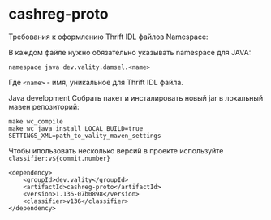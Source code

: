 # cashreg-proto

Требования к оформлению Thrift IDL файлов
Namespace:

В каждом файле нужно обязательно указывать namespace для JAVA:

```
namespace java dev.vality.damsel.<name>
```

Где `<name>` - имя, уникальное для Thrift IDL файлa.

Java development
Собрать пакет и инсталировать новый jar в локальный мавен репозиторий:

```
make wc_compile
make wc_java_install LOCAL_BUILD=true SETTINGS_XML=path_to_vality_maven_settings
```

Чтобы ипользовать несколько версий в проекте используйте `classifier:v${commit.number}`

```
<dependency>
    <groupId>dev.vality</groupId>
    <artifactId>cashreg-proto</artifactId>
    <version>1.136-07b0898</version>
    <classifier>v136</classifier>
</dependency>
```
